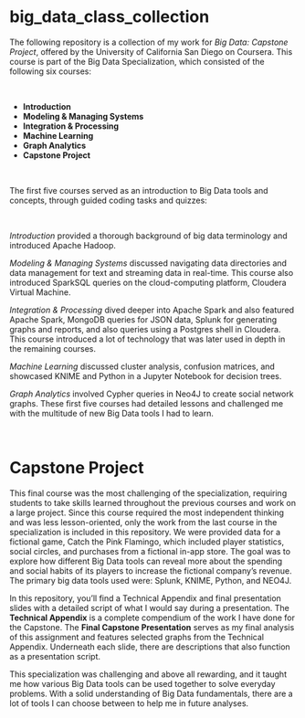 # big_data_class_collection

The following repository is a collection of my work for *Big Data: Capstone Project*, offered by the University of California San Diego on Coursera. This course is part of the Big Data Specialization, which consisted of the following six courses:

<br />

* **Introduction**
* **Modeling & Managing Systems**
* **Integration & Processing**
* **Machine Learning**
* **Graph Analytics**
* **Capstone Project** 

<br />

The first five courses served as an introduction to Big Data tools and concepts, through guided coding tasks and quizzes:

<br />

*Introduction* provided a thorough background of big data terminology and introduced Apache Hadoop. 

*Modeling & Managing Systems* discussed navigating data directories and data management for text and streaming data in real-time. This course also introduced SparkSQL queries on the cloud-computing platform, Cloudera Virtual Machine. 

*Integration & Processing* dived deeper into Apache Spark and also featured Apache Spark, MongoDB queries for JSON data, Splunk for generating graphs and reports, and also queries using a Postgres shell in Cloudera. This course introduced a lot of technology that was later used in depth in the remaining courses. 

*Machine Learning* discussed cluster analysis, confusion matrices, and showcased KNIME and Python in a Jupyter Notebook for decision trees. 

*Graph Analytics* involved Cypher queries in Neo4J to create social network graphs. These first five courses had detailed lessons and challenged me with the multitude of new Big Data tools I had to learn. 

<br />

# Capstone Project

This final course was the most challenging of the specialization, requiring
students to take skills learned throughout the previous courses and work on a large project. Since this course required the most independent thinking and was less lesson-oriented, only the work from the last course in the specialization is included in this repository. We were provided data for a fictional game, Catch the Pink Flamingo, which included player statistics, social circles, and purchases from a fictional in-app store. The goal was to explore how different Big Data tools can reveal more about the spending and social habits of its players to increase the fictional company’s revenue. The primary big data tools used were: Splunk, KNIME, Python, and NEO4J.

In this repository, you’ll find a Technical Appendix and final presentation slides with a detailed script of what I would say during a presentation. The **Technical Appendix** is a complete compendium of the work I have done for the Capstone. The **Final Capstone Presentation** serves as my final analysis of this assignment and features selected graphs from the Technical Appendix. Underneath each slide, there are descriptions that also function as a presentation script.

This specialization was challenging and above all rewarding, and it taught me how various Big Data tools can be used together to solve everyday problems. With a solid understanding of Big Data fundamentals, there are a lot of tools I can choose between to help me in future analyses.
